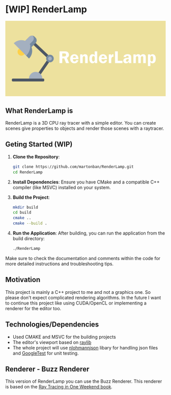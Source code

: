 # [WIP] RenderLamp 
![Cover](RenderLampCover.png)

## What RenderLamp is
RenderLamp is a 3D CPU ray tracer with a simple editor. You can create scenes give properties to objects and render those scenes with a raytracer.

## Geting Started (WIP)
1. **Clone the Repository**:
    ```sh
    git clone https://github.com/martonban/RenderLamp.git
    cd RenderLamp
    ```

2. **Install Dependencies**:
    Ensure you have CMake and a compatible C++ compiler (like MSVC) installed on your system.

3. **Build the Project**:
    ```sh
    mkdir build
    cd build
    cmake ..
    cmake --build .
    ```

4. **Run the Application**:
    After building, you can run the application from the build directory:
    ```sh
    ./RenderLamp
    ```


Make sure to check the documentation and comments within the code for more detailed instructions and troubleshooting tips.

## Motivation
This project is mainly a C++ project to me and not a graphics one. So please don't expect complicated rendering algorithms. In the future I want to continue this project like using CUDA/OpenCL or implementing a renderer for the editor too. 

## Technologies/Dependencies
- Used CMAKE and MSVC for the building projects
- The editor's viewport based on [raylib](https://github.com/raysan5/raylib)
- The whole project will use [nlohmannjson](https://github.com/nlohmann/json) libary for handling json files and [GoogleTest](https://github.com/google/googletest) for unit testing.

## Renderer - Buzz Renderer
This version of RenderLamp you can use the Buzz Renderer. This renderer is based on the [Ray Tracing in One Weekend book](https://raytracing.github.io/books/RayTracingInOneWeekend.html).
